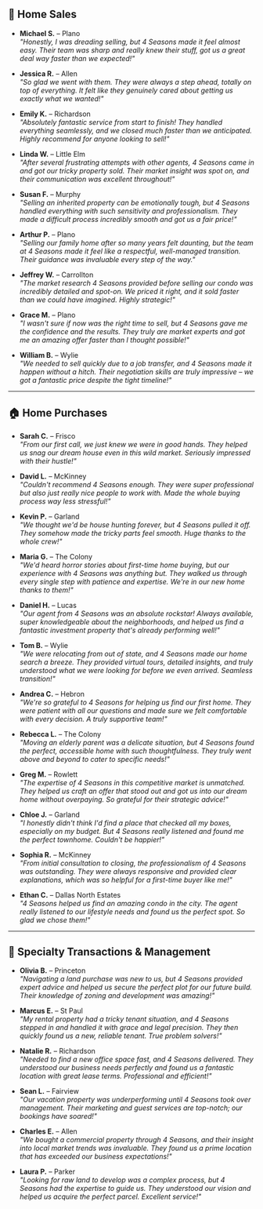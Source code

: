 ## 🏡 Home Sales

- **Michael S.** – Plano  
  *"Honestly, I was dreading selling, but 4 Seasons made it feel almost easy. Their team was sharp and really knew their stuff, got us a great deal way faster than we expected!"*

- **Jessica R.** – Allen  
  *"So glad we went with them. They were always a step ahead, totally on top of everything. It felt like they genuinely cared about getting us exactly what we wanted!"*

- **Emily K.** – Richardson  
  *"Absolutely fantastic service from start to finish! They handled everything seamlessly, and we closed much faster than we anticipated. Highly recommend for anyone looking to sell!"*

- **Linda W.** – Little Elm  
  *"After several frustrating attempts with other agents, 4 Seasons came in and got our tricky property sold. Their market insight was spot on, and their communication was excellent throughout!"*

- **Susan F.** – Murphy  
  *"Selling an inherited property can be emotionally tough, but 4 Seasons handled everything with such sensitivity and professionalism. They made a difficult process incredibly smooth and got us a fair price!"*

- **Arthur P.** – Plano  
  *"Selling our family home after so many years felt daunting, but the team at 4 Seasons made it feel like a respectful, well-managed transition. Their guidance was invaluable every step of the way."*

- **Jeffrey W.** – Carrollton  
  *"The market research 4 Seasons provided before selling our condo was incredibly detailed and spot-on. We priced it right, and it sold faster than we could have imagined. Highly strategic!"*

- **Grace M.** – Plano  
  *"I wasn't sure if now was the right time to sell, but 4 Seasons gave me the confidence and the results. They truly are market experts and got me an amazing offer faster than I thought possible!"*

- **William B.** – Wylie  
  *"We needed to sell quickly due to a job transfer, and 4 Seasons made it happen without a hitch. Their negotiation skills are truly impressive – we got a fantastic price despite the tight timeline!"*

---

## 🏠 Home Purchases

- **Sarah C.** – Frisco  
  *"From our first call, we just knew we were in good hands. They helped us snag our dream house even in this wild market. Seriously impressed with their hustle!"*

- **David L.** – McKinney  
  *"Couldn't recommend 4 Seasons enough. They were super professional but also just really nice people to work with. Made the whole buying process way less stressful!"*

- **Kevin P.** – Garland  
  *"We thought we'd be house hunting forever, but 4 Seasons pulled it off. They somehow made the tricky parts feel smooth. Huge thanks to the whole crew!"*

- **Maria G.** – The Colony  
  *"We'd heard horror stories about first-time home buying, but our experience with 4 Seasons was anything but. They walked us through every single step with patience and expertise. We're in our new home thanks to them!"*

- **Daniel H.** – Lucas  
  *"Our agent from 4 Seasons was an absolute rockstar! Always available, super knowledgeable about the neighborhoods, and helped us find a fantastic investment property that's already performing well!"*

- **Tom B.** – Wylie  
  *"We were relocating from out of state, and 4 Seasons made our home search a breeze. They provided virtual tours, detailed insights, and truly understood what we were looking for before we even arrived. Seamless transition!"*

- **Andrea C.** – Hebron  
  *"We're so grateful to 4 Seasons for helping us find our first home. They were patient with all our questions and made sure we felt comfortable with every decision. A truly supportive team!"*

- **Rebecca L.** – The Colony  
  *"Moving an elderly parent was a delicate situation, but 4 Seasons found the perfect, accessible home with such thoughtfulness. They truly went above and beyond to cater to specific needs!"*

- **Greg M.** – Rowlett  
  *"The expertise of 4 Seasons in this competitive market is unmatched. They helped us craft an offer that stood out and got us into our dream home without overpaying. So grateful for their strategic advice!"*

- **Chloe J.** – Garland  
  *"I honestly didn't think I'd find a place that checked all my boxes, especially on my budget. But 4 Seasons really listened and found me the perfect townhome. Couldn't be happier!"*

- **Sophia R.** – McKinney  
  *"From initial consultation to closing, the professionalism of 4 Seasons was outstanding. They were always responsive and provided clear explanations, which was so helpful for a first-time buyer like me!"*

- **Ethan C.** – Dallas North Estates  
  *"4 Seasons helped us find an amazing condo in the city. The agent really listened to our lifestyle needs and found us the perfect spot. So glad we chose them!"*

---

## 🌟 Specialty Transactions & Management

- **Olivia B.** – Princeton  
  *"Navigating a land purchase was new to us, but 4 Seasons provided expert advice and helped us secure the perfect plot for our future build. Their knowledge of zoning and development was amazing!"*

- **Marcus E.** – St Paul  
  *"My rental property had a tricky tenant situation, and 4 Seasons stepped in and handled it with grace and legal precision. They then quickly found us a new, reliable tenant. True problem solvers!"*

- **Natalie R.** – Richardson  
  *"Needed to find a new office space fast, and 4 Seasons delivered. They understood our business needs perfectly and found us a fantastic location with great lease terms. Professional and efficient!"*

- **Sean L.** – Fairview  
  *"Our vacation property was underperforming until 4 Seasons took over management. Their marketing and guest services are top-notch; our bookings have soared!"*

- **Charles E.** – Allen  
  *"We bought a commercial property through 4 Seasons, and their insight into local market trends was invaluable. They found us a prime location that has exceeded our business expectations!"*

- **Laura P.** – Parker  
  *"Looking for raw land to develop was a complex process, but 4 Seasons had the expertise to guide us. They understood our vision and helped us acquire the perfect parcel. Excellent service!"*
